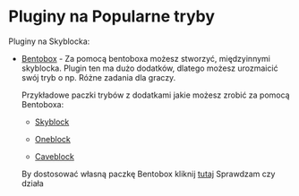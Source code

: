# Pluginy na Popularne tryby

Pluginy na Skyblocka:

- [Bentobox](https://github.com/bentoboxworld) - Za pomocą bentoboxa możesz stworzyć, międzyinnymi skyblocka. Plugin ten ma dużo dodatków, dlatego możesz urozmaicić swój tryb o np. Różne zadania dla graczy. 
    
  Przykładowe paczki trybów z dodatkami jakie możesz zrobić za pomocą Bentoboxa:
  
  - [Skyblock](https://download.bentobox.world/api/generate?downloads=%5B%22BSkyBlock%22,%22Challenges%22,%22Level%22,%22Warps%22,%22ControlPanel%22,%22DimensionalTrees%22,%22Biomes%22,%22Limits%22%5D)
  
  - [Oneblock](https://download.bentobox.world/api/generate?downloads=%5B%22AOneBlock%22,%22Warps%22,%22Likes%22,%22Chat%22%5D)
  
  - [Caveblock](https://download.bentobox.world/api/generate?downloads=%5B%22CaveBlock%22,%22Challenges%22,%22Level%22,%22Warps%22,%22ControlPanel%22,%22DimensionalTrees%22,%22Biomes%22,%22Limits%22%5D) 
  
  By dostosować własną paczkę Bentobox kliknij [tutaj](https://download.bentobox.world/custom)
  Sprawdzam czy działa

